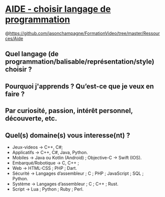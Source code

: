 # [AIDE - choisir langage de programmation](https://www.youtube.com/watch?v=h8I7vhChquw&list=PLrSOXFDHBtfEwFMZ1YIXgUqOFODGyo7tB&index=4)
@https://github.com/jasonchampagne/FormationVideo/tree/master/Ressources/Aide

## Quel langage (de programmation/balisable/représentation/style) choisir ?

## Pourquoi j'apprends ? Qu’est-ce que je veux en faire ?

## Par curiosité, passion, intérêt personnel, découverte, etc.

## Quel(s) domaine(s) vous interesse(nt) ?
* Jeux-videos -> C++, C#;
* Applicatifs -> C++, C#, Java, Python.
* Mobiles -> Java ou Kotlin (Android) ; Objective-C -> Swift (IOS).
* Embarqué/Robotique -> C, C++ ;
* Web -> HTML-CSS ; PHP ; Dart.
* Sécurité -> Langages d’assembleur ; C ; PHP ; JavaScript ; SQL ; Python.
* Système -> Langages d’assembleur ; C ; C++ ; Rust.
* Script -> Lua ; Python ; Ruby ; Perl.